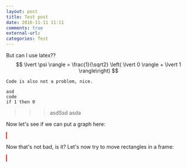 ```yaml
---
layout: post
title: Test post
date: 2016-11-11 11:11
comments: true
external-url:
categories: Test
---
```

<script src="https://cdnjs.cloudflare.com/ajax/libs/Chart.js/2.4.0/Chart.min.js"></script>
<script src="https://ajax.googleapis.com/ajax/libs/jquery/3.1.1/jquery.min.js"></script>

<style>
    canvas {
        border:1px solid red;
    }
</style>


But can I use latex??
$$
  \lvert \psi \rangle =  \frac{1}{\sqrt2} \left( \lvert 0 \rangle + \lvert 1 \rangle\right)
$$

`
Code is also not a problem, nice.
`

    asd
    code
    if 1 then 0

>>> asdSsd asda 

Now let's see if we can put a graph here:

<canvas id="myChart" width="200" height="100"></canvas>

<script>
var ctx = document.getElementById("myChart");
var myChart = new Chart(ctx, {
    type: 'bar',
    data: {
        labels: ["Red", "Blue", "Yellow", "Green", "Purple", "Orange"],
        datasets: [{
            label: ['# of Votes', 'ehia'],
            data: [12, 19, 3, 5, 2, 3],
            backgroundColor: [
                'rgba(255, 99, 132, 0.2)',
                'rgba(54, 162, 235, 0.2)',
                'rgba(255, 206, 86, 0.2)',
                'rgba(75, 192, 192, 0.2)',
                'rgba(153, 102, 255, 0.2)',
                'rgba(255, 159, 64, 0.2)'
            ],
            borderColor: [
                'rgba(255,99,132,1)',
                'rgba(54, 162, 235, 1)',
                'rgba(255, 206, 86, 1)',
                'rgba(75, 192, 192, 1)',
                'rgba(153, 102, 255, 1)',
                'rgba(255, 159, 64, 1)'
            ],
            borderWidth: 1
        }]
    },
    options: {
        scales: {
            yAxes: [{
                ticks: {
                    beginAtZero:true
                }
            }]
        }
    }
});
</script>

Now that's not bad, is it?
Let's now try to move rectangles in a frame:

<canvas id="myCanvas" width=300 height=300></canvas>

<script>
var canvas = document.getElementById("myCanvas");
var ctx = canvas.getContext("2d");

var canvasOffset = $("#myCanvas").offset();
var offsetX = canvasOffset.left;
var offsetY = canvasOffset.top;

// animation variables
var currentX = 10;
var currentY = 10;
var frameCount = 60;
var timer;
var points;
var currentFrame;


function animate() {
    var point = points[currentFrame++];
    draw(point.x, point.y);

    // refire the timer until out-of-points
    if (currentFrame < points.length) {
        timer = setTimeout(animate, 1000 / 60);
    }
}

function linePoints(x1, y1, x2, y2, frames) {
    var dx = x2 - x1;
    var dy = y2 - y1;
    var length = Math.sqrt(dx * dx + dy * dy);
    var incrementX = dx / frames;
    var incrementY = dy / frames;
    var a = new Array();

    a.push({
        x: x1,
        y: y1
    });
    for (var frame = 0; frame < frames - 1; frame++) {
        a.push({
            x: x1 + (incrementX * frame),
            y: y1 + (incrementY * frame)
        });
    }
    a.push({
        x: x2,
        y: y2
    });
    return (a);
}

function draw(x, y) {
    ctx.clearRect(0, 0, canvas.width, canvas.height);
    ctx.beginPath();
        ctx.fillStyle = "skyblue";
        ctx.strokeStyle = "gray";
        ctx.rect(x, y, 30, 20);
        ctx.fill();
        ctx.stroke();
    }

    function handleMouseDown(e) {
        mouseX = parseInt(e.clientX - offsetX);
        mouseY = parseInt(e.clientY - offsetY);
        $("#downlog").html("Down: " + mouseX + " / " + mouseY);

        // Put your mousedown stuff here
        points = linePoints(currentX, currentY, mouseX, mouseY, frameCount);
        currentFrame = 0;
        currentX = mouseX;
        currentY = mouseY;
        animate();
    }

    $("#canvas").mousedown(function (e) {
        handleMouseDown(e);
    });

    draw(10, 10);
</script>
